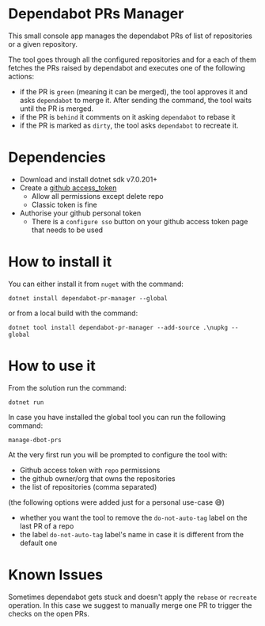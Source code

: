 # Dependabot PRs Manager

This small console app manages the dependabot PRs of list of repositories or a given repository.

The tool goes through all the configured repositories and for a each of them fetches the PRs raised by dependabot and executes one of the following actions:
- if the PR is `green` (meaning it can be merged), the tool approves it and asks `dependabot` to merge it. After sending the command, the tool waits until the PR is merged. 
- if the PR is `behind` it comments on it asking `dependabot` to rebase it
- if the PR is marked as `dirty`, the tool asks `dependabot` to recreate it.

# Dependencies

- Download and install dotnet sdk v7.0.201+
- Create a [github access_token](https://docs.github.com/en/authentication/keeping-your-account-and-data-secure/creating-a-personal-access-token) 
  - Allow all permissions except delete repo
  - Classic token is fine
- Authorise your github personal token
  - There is a `configure sso` button on your github access token page that needs to be used

# How to install it

You can either install it from `nuget` with the command:

```
dotnet install dependabot-pr-manager --global
```

or from a local build with the command:

```
dotnet tool install dependabot-pr-manager --add-source .\nupkg --global
```

# How to use it

From the solution run the command:

```
dotnet run
```

In case you have installed the global tool you can run the following command:

```
manage-dbot-prs
```

At the very first run you will be prompted to configure the tool with:
- Github access token with `repo` permissions
- the github owner/org that owns the repositories
- the list of repositories (comma separated)

(the following options were added just for a personal use-case 😅)
- whether you want the tool to remove the `do-not-auto-tag` label on the last PR of a repo
- the label `do-not-auto-tag` label's name in case it is different from the default one

# Known Issues

Sometimes dependabot gets stuck and doesn't apply the `rebase` or `recreate` operation. In this case we suggest to manually merge one PR to trigger the checks on the open PRs.
